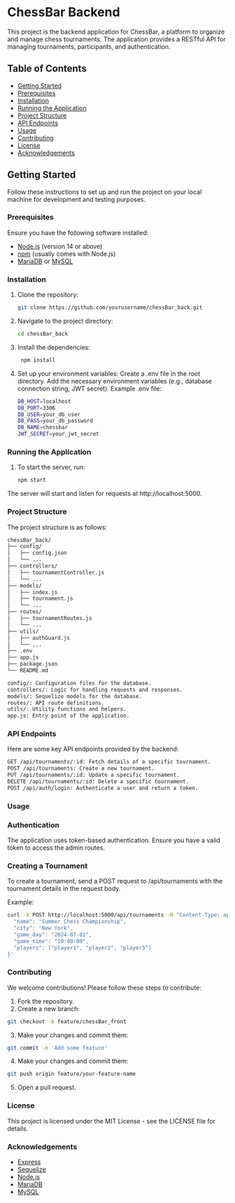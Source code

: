 # ChessBar Backend

This project is the backend application for ChessBar, a platform to organize and manage chess tournaments. The application provides a RESTful API for managing tournaments, participants, and authentication.

## Table of Contents

- [Getting Started](#getting-started)
- [Prerequisites](#prerequisites)
- [Installation](#installation)
- [Running the Application](#running-the-application)
- [Project Structure](#project-structure)
- [API Endpoints](#api-endpoints)
- [Usage](#usage)
- [Contributing](#contributing)
- [License](#license)
- [Acknowledgements](#acknowledgements)

## Getting Started

Follow these instructions to set up and run the project on your local machine for development and testing purposes.

### Prerequisites

Ensure you have the following software installed:

- [Node.js](https://nodejs.org/en/) (version 14 or above)
- [npm](https://www.npmjs.com/) (usually comes with Node.js)
- [MariaDB](https://mariadb.org/) or [MySQL](https://www.mysql.com/)

### Installation

1. Clone the repository:
    ```sh
   git clone https://github.com/yourusername/chessBar_back.git

2. Navigate to the project directory:
     ```sh
    cd chessBar_back

3. Install the dependencies:
   ```sh
    npm install

4. Set up your environment variables:
    Create a .env file in the root directory.
    Add the necessary environment variables (e.g., database connection string, JWT secret).
    Example .env file:
   
     ```sh
    DB_HOST=localhost
    DB_PORT=3306
    DB_USER=your_db_user
    DB_PASS=your_db_password
    DB_NAME=chessbar
    JWT_SECRET=your_jwt_secret

### Running the Application

1. To start the server, run:
   ```sh
   npm start

The server will start and listen for requests at http://localhost:5000.

### Project Structure

The project structure is as follows:

 ```sh
chessBar_back/
├── config/
│   ├── config.json
│   └── ...
├── controllers/
│   ├── tournamentController.js
│   └── ...
├── models/
│   ├── index.js
│   ├── tournament.js
│   └── ...
├── routes/
│   ├── tournamentRoutes.js
│   └── ...
├── utils/
│   ├── authGuard.js
│   └── ...
├── .env
├── app.js
├── package.json
└── README.md
 ```
```sh
config/: Configuration files for the database.
controllers/: Logic for handling requests and responses.
models/: Sequelize models for the database.
routes/: API route definitions.
utils/: Utility functions and helpers.
app.js: Entry point of the application.
```

### API Endpoints

Here are some key API endpoints provided by the backend:

```sh
GET /api/tournaments/:id: Fetch details of a specific tournament.
POST /api/tournaments: Create a new tournament.
PUT /api/tournaments/:id: Update a specific tournament.
DELETE /api/tournaments/:id: Delete a specific tournament.
POST /api/auth/login: Authenticate a user and return a token.
```
### Usage

### Authentication

The application uses token-based authentication. Ensure you have a valid token to access the admin routes.

### Creating a Tournament

To create a tournament, send a POST request to /api/tournaments with the tournament details in the request body.

Example:
```sh
curl -X POST http://localhost:5000/api/tournaments -H "Content-Type: application/json" -d '{
  "name": "Summer Chess Championship",
  "city": "New York",
  "game_day": "2024-07-01",
  "game_time": "10:00:00",
  "players": ["player1", "player2", "player3"]
}'
```
### Contributing

We welcome contributions! Please follow these steps to contribute:

1. Fork the repository.
2. Create a new branch:
```sh
git checkout -b feature/chessBar_front
```
3. Make your changes and commit them:
```sh
git commit -m 'Add some feature'
```
4. Make your changes and commit them:
```sh
git push origin feature/your-feature-name
```
5. Open a pull request.

### License

This project is licensed under the MIT License - see the LICENSE file for details.

### Acknowledgements

- [Express](https://expressjs.com/)
- [Sequelize](https://sequelize.org/)
- [Node.js](https://nodejs.org/en)
- [MariaDB](https://mariadb.org/)
- [MySQL](https://www.mysql.com/)
